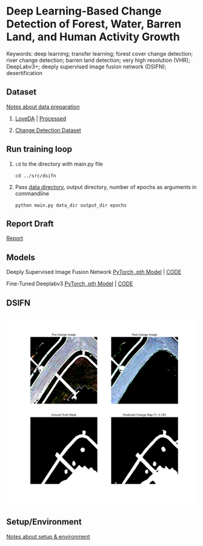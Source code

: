 # **Deep Learning-Based Change Detection of Forest, Water, Barren Land, and Human Activity Growth**

Keywords: deep learning; transfer learning; forest cover change detection; river change detection; barren land detection; very high resolution (VHR); DeepLabv3+; deeply supervised image fusion network (DSIFN); desertification

## **Dataset**

[Notes about data preparation](/data_preparation)

1. [LoveDA](https://github.com/Junjue-Wang/LoveDA) | [Processed](https://drive.google.com/drive/folders/1AX5DdNeSseyn3rN89jYoNEznxX7QCUgH?usp=drive_link)

1. [Change Detection Dataset](https://isprs-archives.copernicus.org/articles/XLII-2/565/2018/)

## **Run training loop**

1. `cd` to the directory with main.py file
    ```
    cd ../src/dsifn
    ```

1. Pass [data directory](https://isprs-archives.copernicus.org/articles/XLII-2/565/2018/), output directory, number of epochs as arguments in commandline
    ```
    python main.py data_dir output_dir epochs
    ```

## **Report Draft**

[Report](https://drive.google.com/file/d/1YIqk1mqUxTfQ6spSek5eOrf2dWRm4xFW/view?usp=sharing)

## **Models**

Deeply Supervised Image Fusion Network [PyTorch .pth Model](https://drive.google.com/file/d/1FvhzXGa9grV2fcWcrTcKyfRg9HVwf81y/view?usp=sharing) | [CODE](/src/dsifn/)

Fine-Tuned Deeplabv3 [PyTorch .pth Model](https://drive.google.com/file/d/1soy__dmdOcu2osOa0UK_OAkoBa8s5dL1/view?usp=sharing) | [CODE](/src/deeplabv3/)

## **DSIFN**

![DSIFN prediction image](/src/dsifn/output/Figure_1.png)

## **Setup/Environment**

[Notes about setup & environment](/docs/setup)
